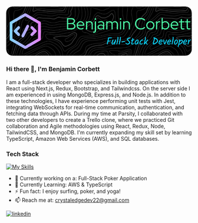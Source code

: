 ![Header](https://github.com/bcsurf2822/bcsurf2822/blob/main/assets/gh-banner-image.png)
### Hi there 👋, I'm Benjamin Corbett

I am a full-stack developer who specializes in building applications with React using Next.js, Redux, Bootstrap, and Tailwindcss. On the server side I am experienced in using MongoDB, Express.js, and Node.js. In addition to these technologies, I have experience performing unit tests with Jest, integrating WebSockets for real-time communication, authentication, and fetching data through APIs. During my time at Parsity, I collaborated with two other developers to create a Trello clone, where we practiced Git collaboration and Agile methodologies using React, Redux, Node, TailwindCSS, and MongoDB. I'm currently expanding my skill set by learning TypeScript, Amazon Web Services (AWS), and SQL databases.

### Tech Stack
[![My Skills](https://skillicons.dev/icons?i=react,redux,nodejs,nextjs,express,mongodb,tailwind,bootstrap,js,css&perline=5)](https://skillicons.dev)
<br />
- 🔭 Currently working on a: Full-Stack Poker Application  
- 🌱 Currently Learning: AWS & TypeScript
- ⚡ Fun fact: I enjoy surfing, poker, and yoga! 
- 📫 Reach me at: crystaledgedev22@gmail.com

[<img src='https://cdn.jsdelivr.net/npm/simple-icons@3.0.1/icons/linkedin.svg' alt='linkedin' height='40'>](https://www.linkedin.com/in/benjamin-corbett-84822424a//)

